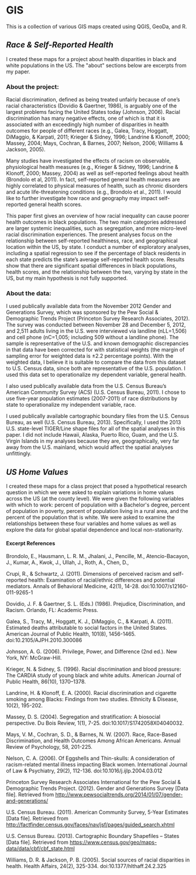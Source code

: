 # GIS
This is a collection of various GIS maps created using QGIS, GeoDa, and R.

## *Race & Self-Reported Health*
I created these maps for a project about health disparities in black and white populations in the US.  The "about" sections below are excerpts from my paper.

### About the project:

Racial discrimination, defined as being treated unfairly because of one’s racial characteristics (Dovidio & Gaertner, 1986), is arguably one of the largest problems facing the United States today (Johnson, 2006).  Racial discrimination has many negative effects, one of which is that it is associated with an exceedingly high number of disparities in health outcomes for people of different races (e.g., Galea, Tracy, Hoggatt, DiMaggio, & Karpati, 2011; Krieger & Sidney, 1996; Landrine & Klonoff, 2000; Massey, 2004; Mays, Cochran, & Barnes, 2007; Nelson, 2006; Williams & Jackson, 2005).

Many studies have investigated the effects of racism on observable, physiological health measures (e.g., Krieger & Sidney, 1996; Landrine & Klonoff, 2000; Massey, 2004) as well as self-reported feelings about health (Brondolo et al, 2011).  In fact, self-reported general health measures are highly correlated to physical measures of health, such as chronic disorders and acute life-threatening conditions (e.g., Brondolo et al., 2011).  I would like to further investigate how race and geography may impact self-reported general health scores.

This paper first gives an overview of how racial inequality can cause poorer health outcomes in black populations.  The two main categories addressed are larger systemic inequalities, such as segregation, and more micro-level racial discrimination experiences.  The present analyses focus on the relationship between self-reported healthiness, race, and geographical location within the US, by state.  I conduct a number of exploratory analyses, including a spatial regression to see if the percentage of black residents in each state predicts the state’s average self-reported health score.  Results show that there are significant spatial differences in black populations, health scores, and the relationship between the two, varying by state in the US, but my main hypothesis is not fully supported.

### About the data:

I used publically available data from the November 2012 Gender and Generations Survey, which was sponsored by the Pew Social & Demographic Trends Project (Princeton Survey Research Associates, 2012).  The survey was conducted between November 28 and December 5, 2012, and 2,511 adults living in the U.S. were interviewed via landline (nLL=1,506) and cell phone (nC=1,005; including 509 without a landline phone).  The sample is representative of the U.S. and known demographic discrepancies in that data have been corrected for with statistical weights (the margin of sampling error for weighted data is ±2.2 percentage points).  With the weighted data, I believe it is suitable to compare the data from this dataset to U.S. Census data, since both are representative of the U.S. population.  I used this data set to operationalize my dependent variable, general health.

I also used publically available data from the U.S. Census Bureau’s American Community Survey (ACS) (U.S. Census Bureau, 2011).  I chose to use five-year population estimates (2007-2011) of race distributions by state to operationalize my independent variable, race.

I used publically available cartographic boundary files from the U.S. Census Bureau, as well (U.S. Census Bureau, 2013).  Specifically, I used the 2013 U.S. state-level TIGER/Line shape files for all of the spatial analyses in this paper.  I did not include Hawaii, Alaska, Puerto Rico, Guam, and the U.S. Virgin Islands in my analyses because they are, geographically, very far away from the U.S. mainland, which would affect the spatial analyses unfittingly.

## *US Home Values*

I created these maps for a class project that posed a hypothetical research question in which we were asked to explain variations in home values across the US (at the county level).  We were given the following variables with which to work: percent of population with a Bachelor's degree, percent of population in poverty, percent of population living in a rural area, and the percent of the population that is white.  We were asked to examine the relationships between these four variables and home values as well as explore the data for global spatial dependence and local non-stationarity.

#### Excerpt References

Brondolo, E., Hausmann, L. R. M., Jhalani, J., Pencille, M., Atencio-Bacayon, J., Kumar, A., Kwok, J., Ullah, J., Roth, A., Chen, D., 

Crupi, R., & Schwartz, J. (2011). Dimensions of perceived racism and self-reported health: Examination of racial/ethnic differences and potential mediators. Annals of Behavioral Medicine, 42(1), 14-28. doi:10.1007/s12160-011-9265-1

Dovidio, J. F. & Gaertner, S. L. (Eds.) (1986). Prejudice, Discrimination, and Racism. Orlando, FL: Academic Press.

Galea, S., Tracy, M., Hoggatt, K. J., DiMaggio, C., & Karpati, A. (2011). Estimated deaths attributable to social factors in the United States. American Journal of Public Health, 101(8), 1456-1465. doi:10.2105/AJPH.2010.300086

Johnson, A. G. (2006). Privilege, Power, and Difference (2nd ed.). New York, NY: McGraw-Hill.

Krieger, N. & Sidney, S. (1996). Racial discrimination and blood pressure: The CARDIA study of young black and white adults. American 
Journal of Public Health, 86(10), 1370–1378.

Landrine, H. & Klonoff, E. A. (2000). Racial discrimination and cigarette smoking among Blacks: Findings from two studies. Ethnicity & Disease, 10(2), 195-202.

Massey, D. S. (2004). Segregation and stratification: A biosocial perspective. Du Bois Review, 1(1), 7-25. doi:10.1017/S1742058X04040032.

Mays, V. M., Cochran, S. D., & Barnes, N. W. (2007). Race, Race-Based Discrimination, and Health Outcomes Among African Americans. Annual Review of Psychology, 58, 201-225.

Nelson, C. A. (2006). Of Eggshells and Thin-skulls: A consideration of racism-related mental illness impacting Black women. International Journal of Law & Psychiatry, 29(2), 112-136. doi:10.1016/j.ijlp.2004.03.012

Princeton Survey Research Associates International for the Pew Social & Demographic Trends Project. (2012). Gender and Generations Survey [Data file]. Retrieved from http://www.pewsocialtrends.org/2014/01/07/gender-and-generations/

U.S. Census Bureau. (2011). American Community Survey, 5-Year Estimates [Data file]. Retrieved from http://factfinder.census.gov/faces/nav/jsf/pages/guided_search.xhtml

U.S. Census Bureau. (2013). Cartographic Boundary Shapefiles – States [Data file]. Retrieved from https://www.census.gov/geo/maps-data/data/cbf/cbf_state.html

Williams, D. R. & Jackson, P. B. (2005). Social sources of racial disparities in health. Health Affairs, 24(2), 325-334. doi:10.1377/hlthaff.24.2.325




